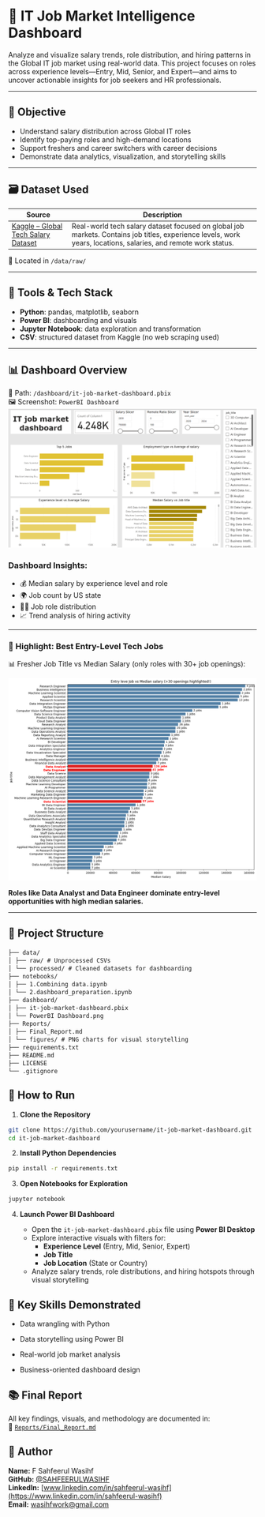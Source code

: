 # 💼 IT Job Market Intelligence Dashboard

Analyze and visualize salary trends, role distribution, and hiring patterns in the Global IT job market using real-world data. This project focuses on roles across experience levels—Entry, Mid, Senior, and Expert—and aims to uncover actionable insights for job seekers and HR professionals.

---

## 📌 Objective

- Understand salary distribution across Global IT roles
- Identify top-paying roles and high-demand locations
- Support freshers and career switchers with career decisions
- Demonstrate data analytics, visualization, and storytelling skills

---

## 🗃️ Dataset Used

| Source | Description |
|--------|-------------|
| [Kaggle – Global Tech Salary Dataset](https://www.kaggle.com/datasets/yaaryiitturan/global-tech-salary-dataset) | Real-world tech salary dataset focused on global job markets. Contains job titles, experience levels, work years, locations, salaries, and remote work status. |

📁 Located in `/data/raw/`

---

## 🧰 Tools & Tech Stack

- **Python**: pandas, matplotlib, seaborn
- **Power BI**: dashboarding and visuals
- **Jupyter Notebook**: data exploration and transformation
- **CSV**: structured dataset from Kaggle (no web scraping used)

---

## 📊 Dashboard Overview

📂 Path: `/dashboard/it-job-market-dashboard.pbix`  
🖼️ Screenshot: `PowerBI Dashboard`
![Power BI Dashboard Preview](Dashboard/PowerBI%20Dashboard.png)

### Dashboard Insights:
- 💰 Median salary by experience level and role
- 🌍 Job count by US state
- 🧑‍💼 Job role distribution
- 📈 Trend analysis of hiring activity

---

### 🔦 Highlight: Best Entry-Level Tech Jobs

📊 Fresher Job Title vs Median Salary (only roles with 30+ job openings):

![Entry level job median salary with job openings](Reports/figures/Entry%20level%20job%20median%20salary%20with%20job%20openings.png)

**Roles like Data Analyst and Data Engineer dominate entry-level opportunities with high median salaries.**


---

## 📁 Project Structure

```it-job-market-dashboard/
├── data/
│ ├── raw/ # Unprocessed CSVs
│ └── processed/ # Cleaned datasets for dashboarding
├── notebooks/
│ ├── 1.Combining data.ipynb
│ └── 2.dashboard_preparation.ipynb
├── dashboard/
│ ├── it-job-market-dashboard.pbix
│ └── PowerBI Dashboard.png
├── Reports/
│ ├── Final_Report.md
│ └── figures/ # PNG charts for visual storytelling
├── requirements.txt
├── README.md
├── LICENSE
└── .gitignore
```

## 🚀 How to Run

1. **Clone the Repository**
```bash
git clone https://github.com/yourusername/it-job-market-dashboard.git
cd it-job-market-dashboard
```

2. **Install Python Dependencies**
```bash
pip install -r requirements.txt
```

3. **Open Notebooks for Exploration**
```bash
jupyter notebook
```

4. **Launch Power BI Dashboard**

   - Open the `it-job-market-dashboard.pbix` file using **Power BI Desktop**
   - Explore interactive visuals with filters for:
     - **Experience Level** (Entry, Mid, Senior, Expert)
     - **Job Title**
     - **Job Location** (State or Country)
   - Analyze salary trends, role distributions, and hiring hotspots through visual storytelling

   
## 🧠 Key Skills Demonstrated
- Data wrangling with Python

- Data storytelling using Power BI

- Real-world job market analysis

- Business-oriented dashboard design

## 📚 Final Report

All key findings, visuals, and methodology are documented in:  
📄 [`Reports/Final_Report.md`](Reports/Final_Report.md)


## 👤 Author

**Name:** F Sahfeerul Wasihf  
**GitHub:** [@SAHFEERULWASIHF](https://github.com/SAHFEERULWASIHF)  
**LinkedIn:** [www.linkedin.com/in/sahfeerul-wasihf](https://www.linkedin.com/in/sahfeerul-wasihf)  
**Email:** wasihfwork@gmail.com


